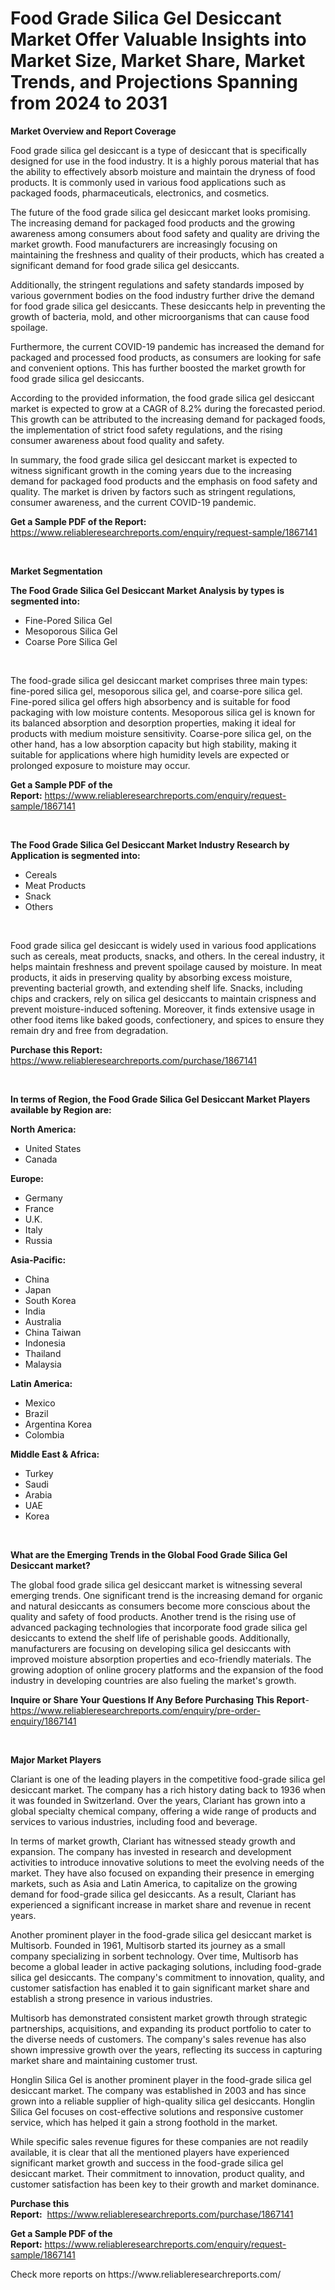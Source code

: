 <p><h1>Food Grade Silica Gel Desiccant Market Offer Valuable Insights into Market Size, Market Share, Market Trends, and Projections Spanning from 2024 to 2031</h1></p><p><strong>Market Overview and Report Coverage</strong></p>
<p><p>Food grade silica gel desiccant is a type of desiccant that is specifically designed for use in the food industry. It is a highly porous material that has the ability to effectively absorb moisture and maintain the dryness of food products. It is commonly used in various food applications such as packaged foods, pharmaceuticals, electronics, and cosmetics.</p><p>The future of the food grade silica gel desiccant market looks promising. The increasing demand for packaged food products and the growing awareness among consumers about food safety and quality are driving the market growth. Food manufacturers are increasingly focusing on maintaining the freshness and quality of their products, which has created a significant demand for food grade silica gel desiccants.</p><p>Additionally, the stringent regulations and safety standards imposed by various government bodies on the food industry further drive the demand for food grade silica gel desiccants. These desiccants help in preventing the growth of bacteria, mold, and other microorganisms that can cause food spoilage.</p><p>Furthermore, the current COVID-19 pandemic has increased the demand for packaged and processed food products, as consumers are looking for safe and convenient options. This has further boosted the market growth for food grade silica gel desiccants.</p><p>According to the provided information, the food grade silica gel desiccant market is expected to grow at a CAGR of 8.2% during the forecasted period. This growth can be attributed to the increasing demand for packaged foods, the implementation of strict food safety regulations, and the rising consumer awareness about food quality and safety.</p><p>In summary, the food grade silica gel desiccant market is expected to witness significant growth in the coming years due to the increasing demand for packaged food products and the emphasis on food safety and quality. The market is driven by factors such as stringent regulations, consumer awareness, and the current COVID-19 pandemic.</p></p>
<p><strong>Get a Sample PDF of the Report:</strong> <a href="https://www.reliableresearchreports.com/enquiry/request-sample/1867141">https://www.reliableresearchreports.com/enquiry/request-sample/1867141</a></p>
<p>&nbsp;</p>
<p><strong>Market Segmentation</strong></p>
<p><strong>The Food Grade Silica Gel Desiccant Market Analysis by types is segmented into:</strong></p>
<p><ul><li>Fine-Pored Silica Gel</li><li>Mesoporous Silica Gel</li><li>Coarse Pore Silica Gel</li></ul></p>
<p>&nbsp;</p>
<p><p>The food-grade silica gel desiccant market comprises three main types: fine-pored silica gel, mesoporous silica gel, and coarse-pore silica gel. Fine-pored silica gel offers high absorbency and is suitable for food packaging with low moisture contents. Mesoporous silica gel is known for its balanced absorption and desorption properties, making it ideal for products with medium moisture sensitivity. Coarse-pore silica gel, on the other hand, has a low absorption capacity but high stability, making it suitable for applications where high humidity levels are expected or prolonged exposure to moisture may occur.</p></p>
<p><strong>Get a Sample PDF of the Report:</strong>&nbsp;<a href="https://www.reliableresearchreports.com/enquiry/request-sample/1867141">https://www.reliableresearchreports.com/enquiry/request-sample/1867141</a></p>
<p>&nbsp;</p>
<p><strong>The Food Grade Silica Gel Desiccant Market Industry Research by Application is segmented into:</strong></p>
<p><ul><li>Cereals</li><li>Meat Products</li><li>Snack</li><li>Others</li></ul></p>
<p>&nbsp;</p>
<p><p>Food grade silica gel desiccant is widely used in various food applications such as cereals, meat products, snacks, and others. In the cereal industry, it helps maintain freshness and prevent spoilage caused by moisture. In meat products, it aids in preserving quality by absorbing excess moisture, preventing bacterial growth, and extending shelf life. Snacks, including chips and crackers, rely on silica gel desiccants to maintain crispness and prevent moisture-induced softening. Moreover, it finds extensive usage in other food items like baked goods, confectionery, and spices to ensure they remain dry and free from degradation.</p></p>
<p><strong>Purchase this Report:</strong>&nbsp; <a href="https://www.reliableresearchreports.com/purchase/1867141">https://www.reliableresearchreports.com/purchase/1867141</a></p>
<p>&nbsp;</p>
<p><strong>In terms of Region, the Food Grade Silica Gel Desiccant Market Players available by Region are:</strong></p>
<p>
    <p> <strong> North America: </strong>
        <ul>
            <li>United States</li>
            <li>Canada</li>
        </ul>
        </p> 
    <p> <strong> Europe: </strong>
        <ul>
            <li>Germany</li>
            <li>France</li>
            <li>U.K.</li>
            <li>Italy</li>
            <li>Russia</li>
        </ul>
        </p> 
    <p> <strong> Asia-Pacific: </strong>
        <ul>
            <li>China</li>
            <li>Japan</li>
            <li>South Korea</li>
            <li>India</li>
            <li>Australia</li>
            <li>China Taiwan</li>
            <li>Indonesia</li>
            <li>Thailand</li>
            <li>Malaysia</li>
        </ul>
        </p> 
    <p> <strong> Latin America: </strong>
        <ul>
            <li>Mexico</li>
            <li>Brazil</li>
            <li>Argentina Korea</li>
            <li>Colombia</li>
        </ul>
        </p> 
    <p> <strong> Middle East & Africa: </strong>
        <ul>
            <li>Turkey</li>
            <li>Saudi</li>
            <li>Arabia</li>
            <li>UAE</li>
            <li>Korea</li>
        </ul>
    </p>
    </p>
<p>&nbsp;</p>
<p><strong>What are the Emerging Trends in the Global Food Grade Silica Gel Desiccant market?</strong></p>
<p><p>The global food grade silica gel desiccant market is witnessing several emerging trends. One significant trend is the increasing demand for organic and natural desiccants as consumers become more conscious about the quality and safety of food products. Another trend is the rising use of advanced packaging technologies that incorporate food grade silica gel desiccants to extend the shelf life of perishable goods. Additionally, manufacturers are focusing on developing silica gel desiccants with improved moisture absorption properties and eco-friendly materials. The growing adoption of online grocery platforms and the expansion of the food industry in developing countries are also fueling the market's growth.</p></p>
<p><strong>Inquire or Share Your Questions If Any Before Purchasing This Report</strong>- <a href="https://www.reliableresearchreports.com/enquiry/pre-order-enquiry/1867141">https://www.reliableresearchreports.com/enquiry/pre-order-enquiry/1867141</a></p>
<p>&nbsp;</p>
<p><strong>Major Market Players</strong></p>
<p><p>Clariant is one of the leading players in the competitive food-grade silica gel desiccant market. The company has a rich history dating back to 1936 when it was founded in Switzerland. Over the years, Clariant has grown into a global specialty chemical company, offering a wide range of products and services to various industries, including food and beverage.</p><p>In terms of market growth, Clariant has witnessed steady growth and expansion. The company has invested in research and development activities to introduce innovative solutions to meet the evolving needs of the market. They have also focused on expanding their presence in emerging markets, such as Asia and Latin America, to capitalize on the growing demand for food-grade silica gel desiccants. As a result, Clariant has experienced a significant increase in market share and revenue in recent years.</p><p>Another prominent player in the food-grade silica gel desiccant market is Multisorb. Founded in 1961, Multisorb started its journey as a small company specializing in sorbent technology. Over time, Multisorb has become a global leader in active packaging solutions, including food-grade silica gel desiccants. The company's commitment to innovation, quality, and customer satisfaction has enabled it to gain significant market share and establish a strong presence in various industries.</p><p>Multisorb has demonstrated consistent market growth through strategic partnerships, acquisitions, and expanding its product portfolio to cater to the diverse needs of customers. The company's sales revenue has also shown impressive growth over the years, reflecting its success in capturing market share and maintaining customer trust.</p><p>Honglin Silica Gel is another prominent player in the food-grade silica gel desiccant market. The company was established in 2003 and has since grown into a reliable supplier of high-quality silica gel desiccants. Honglin Silica Gel focuses on cost-effective solutions and responsive customer service, which has helped it gain a strong foothold in the market.</p><p>While specific sales revenue figures for these companies are not readily available, it is clear that all the mentioned players have experienced significant market growth and success in the food-grade silica gel desiccant market. Their commitment to innovation, product quality, and customer satisfaction has been key to their growth and market dominance.</p></p>
<p><strong>Purchase this Report:</strong>&nbsp;&nbsp;<a href="https://www.reliableresearchreports.com/purchase/1867141">https://www.reliableresearchreports.com/purchase/1867141</a></p>
<p></p>
<p><strong>Get a Sample PDF of the Report:</strong>&nbsp;<a href="https://www.reliableresearchreports.com/enquiry/request-sample/1867141">https://www.reliableresearchreports.com/enquiry/request-sample/1867141</a></p>
<p>Check more reports on https://www.reliableresearchreports.com/</p>